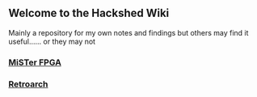 ## Welcome to the Hackshed Wiki

Mainly a repository for my own notes and findings but others may find it useful...... or they may not

### [MiSTer FPGA](mister_main.md)
### [Retroarch](retroarch_main.md)